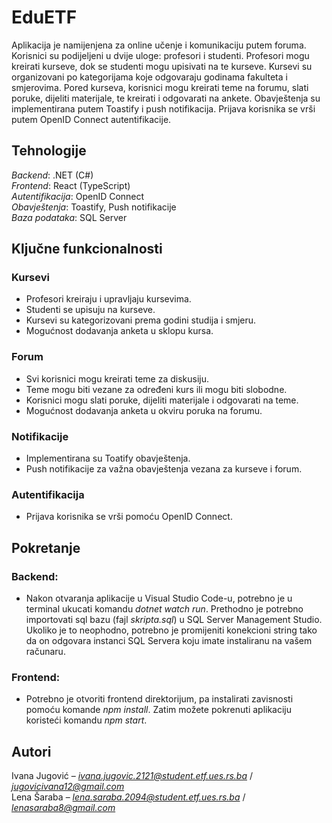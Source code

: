 # ﻿EduETF
Aplikacija je namijenjena za online učenje i komunikaciju putem foruma. Korisnici su podijeljeni u dvije uloge: profesori i studenti. Profesori mogu kreirati kurseve, dok se studenti mogu upisivati na te kurseve. Kursevi su organizovani po kategorijama koje odgovaraju godinama fakulteta i smjerovima. Pored kurseva, korisnici mogu kreirati teme na forumu, slati poruke, dijeliti materijale, te kreirati i odgovarati na ankete. Obavještenja su implementirana putem Toastify i push notifikacija. Prijava korisnika se vrši putem OpenID Connect autentifikacije.
## Tehnologije
*Backend*: .NET (C#)  
*Frontend*: React (TypeScript)  
*Autentifikacija*: OpenID Connect  
*Obavještenja*: Toastify, Push notifikacije  
*Baza podataka*: SQL Server  
## Ključne funkcionalnosti  
### Kursevi
- Profesori kreiraju i upravljaju kursevima.
- Studenti se upisuju na kurseve.
- Kursevi su kategorizovani prema godini studija i smjeru.
- Mogućnost dodavanja anketa u sklopu kursa.
 
### Forum  
- Svi korisnici mogu kreirati teme za diskusiju.
- Teme mogu biti vezane za određeni kurs ili mogu biti slobodne.
- Korisnici mogu slati poruke, dijeliti materijale i odgovarati na teme.
- Mogućnost dodavanja anketa u okviru poruka na forumu.
 
### Notifikacije
- Implementirana su Toatify obavještenja.
- Push notifikacije za važna obavještenja vezana za kurseve i forum.
 
### Autentifikacija 
- Prijava korisnika se vrši pomoću OpenID Connect.
 
## Pokretanje  
### Backend:  
- Nakon otvaranja aplikacije u Visual Studio Code-u, potrebno je u terminal ukucati komandu *dotnet watch run*. Prethodno je potrebno importovati sql bazu (fajl *skripta.sql*) u SQL Server Management Studio. Ukoliko je to neophodno, potrebno je promijeniti konekcioni string tako da on odgovara instanci SQL Servera koju imate instaliranu na vašem računaru.
 
### Frontend:
- Potrebno je otvoriti frontend direktorijum, pa instalirati zavisnosti pomoću komande *npm install*. Zatim možete pokrenuti aplikaciju koristeći komandu *npm start*.
 
## Autori
Ivana Jugović – *ivana.jugovic.2121@student.etf.ues.rs.ba* / *jugovicivana12@gmail.com*  
Lena Šaraba – *lena.saraba.2094@student.etf.ues.rs.ba* / *lenasaraba8@gmail.com*
